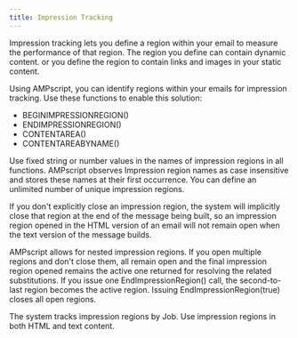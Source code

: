 ```yaml
---
title: Impression Tracking
---
```


Impression tracking lets you define a region within your email to measure the performance of that region. The region you define can contain dynamic content. or you define the region to contain links and images in your static content. 

Using AMPscript, you can identify regions within your emails for impression tracking. Use these functions to enable this solution:

* BEGINIMPRESSIONREGION()
* ENDIMPRESSIONREGION()
* CONTENTAREA()
* CONTENTAREABYNAME()

Use fixed string or number values in the names of impression regions in all functions. AMPscript observes Impression region names as case insensitive and stores these names at their first occurrence. You can define an unlimited number of unique impression regions.

If you don't explicitly close an impression region, the system will implicitly close that region at the end of the message being built, so an impression region opened in the HTML version of an email will not remain open when the text version of the message builds.

AMPscript allows for nested impression regions. If you open multiple regions and don't close them, all remain open and the final impression region opened remains the active one returned for resolving the related substitutions. If you issue one EndImpressionRegion() call, the second-to-last region becomes the active region. Issuing EndImpressionRegion(true) closes all open regions.

The system tracks impression regions by Job. Use impression regions in both HTML and text content.